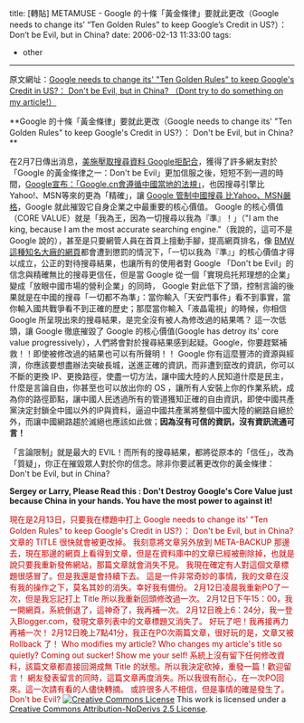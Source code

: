 title: \[轉貼\] METAMUSE - Google 的十條「黃金條律」要就此更改（Google needs to change its’ “Ten Golden Rules” to keep Google’s Credit in US?）： Don’t be Evil, but in China?
date: 2006-02-13 11:33:00
tags: 
- other
---

原文網址：[Google needs to change its' "Ten Golden Rules" to keep Google's Credit in US?： Don't be Evil, but in China? （Dont try to do something on my article!）](http://metamuse.blogspot.com/2006/02/google-needs-to-change-its-ten-golden.html)

<div style="clear:both;"></div>**Google 的十條「黃金條律」要就此更改（Google needs to change its' "Ten Golden Rules" to keep Google's Credit in US?）： Don't be Evil, but in China?**

在2月7日傳出消息，[美施壓取搜尋資料 Google拒配合](http://taiwan.cnet.com/news/software/0,2000064574,20104026,00.htm)，獲得了許多網友對於「Google 的黃金條律之一：Don't be Evil」更加信服之後，短短不到一週的時間，[Google宣布：「Google.cn會遵循中國當地的法規」](http://taiwan.cnet.com/news/software/0,2000064574,20104087,00.htm)，也因搜尋引擎比Yahoo!、MSN等來的更為「精確」，讓 [Google 管制中國搜尋 比Yahoo、MSN嚴格](http://taiwan.cnet.com/news/software/0,2000064574,20104124,00.htm)，Google 就此摧毀它自身企業之中最重要的核心價值。
Google 的核心價值（CORE VALUE）就是「我為王，因為一切搜尋以我為『準』！」（"I am the king, because I am the most accurate searching engine."（我說的，這可不是 Google 說的），甚至是只要網管人員在首頁上擅動手腳，提高網頁排名，像 [BMW 這種知名大廠的網頁](http://taiwan.cnet.com/news/software/0,2000064574,20104173,00.htm)都會遭到懲罰的情況下，「一切以我為『準』」的核心價值才得以成立，公正的對待搜尋結果，也讓所有的使用者對 Google 「Don't be Evil」的信念與精確無比的搜尋更信任，但是當 Google 從一個「實現烏托邦理想的企業」變成「放眼中國市場的營利企業」的同時， Google 對此低下了頭，控制言論的後果就是在中國的搜尋「一切都不為準」：當你輸入「天安門事件」看不到事實，當你輸入國共戰爭看不到正確的歷史；那麼當你輸入「液晶電視」的時候，你相信 Google 所呈現出來的搜尋結果，是完全沒有被人為修改過的結果嗎？
這一次低頭，讓 Google 徹底摧毀了 Google 的核心價值(Google has detroy its' core value progressively），人們將會對於搜尋結果感到起疑。Google，你要趕緊補救！！即使被修改過的結果也可以有所聲明！！
Google 你有這麼豐沛的資源與經濟，你應該要想盡辦法突破長城，送進正確的資訊，而非遭到竄改的資訊，你可以不斷的更換 IP、更換路徑，使盡一切方法，讓中國大陸的人民知道什麼是民主，什麼是言論自由，你甚至也可以放出你的 OS ，讓所有人安裝上你的作業系統，成為你的路徑節點，讓中國人民透過所有的管道獲知正確的自由資訊，即使中國共產黨決定封鎖全中國以外的IP與資料，逼迫中國共產黨將整個中國大陸的網路自絕於外，而讓中國網路趨於滅絕也應該如此做；**因為沒有可信的資訊，沒有資訊流通可言！**

「言論限制」就是最大的 EVIL！而所有的搜尋結果，都將從原本的「信任」，改為「質疑」，你正在摧毀眾人對於你的信念。除非你要試著更改你的黃金條律：Don't be Evil, but in China?

**Sergey or Larry, Please Read this : Don't Destroy Google's Core Value just because China in your hands. You have the most power to against it!**

<span style="color: rgb(204, 0, 0);">現在是2月13日，只要我在標題中打上 Google needs to change its' "Ten Golden Rules" to keep Google's Credit in US?）： Don't be Evil, but in China?</span>
<span style="color: rgb(204, 0, 0);">文章的 TITLE 很快就會被更改掉。</span>
<span style="color: rgb(204, 0, 0);">我刻意將文章另外放到 META-BACKUP 那邊去，現在那邊的網頁上看得到文章，但是在資料庫中的文章已經被刪除掉，也就是說只要我重新發佈網站，那篇文章就會消失不見。</span>
<span style="color: rgb(204, 0, 0);">我現在確定有人對這個文章標題很感冒了。但是我還是會持續下去。</span>
<span class="fullpost">
</span><span style="color: rgb(204, 0, 0);">這是一件非常奇妙的事情，我的文章在沒有我的操作之下，莫名其妙的消失。幸好我有備份。
2月12日凌晨我重新PO了一次，但是我忘記打上 Title 所以我重新回頭修改過一次。
2月12日下午15：00，我一開網頁，系統倒退了，這神奇了，我再補一次。
2月12日晚上6：24分，我一登入Blogger.com，發現文章列表中的文章標題又消失了。
好玩了吧！我再接再力再補一次！
2月12日晚上7點41分，我正在PO次兩篇文章，很好玩的是，文章又被 Rollback 了！
Who modifies my article? Who changes my article's title so quietly? Coming out sucker! Show me your self!
系統上沒有留下任何修改資料，該篇文章都直接回溯成無 Title 的狀態。所以我決定砍掉，重發一篇！歡迎留言！
網友發表留言的同時，這篇文章再度消失。所以我很有耐心，在一次PO回來。這一次請有看的人儘快轉摘。
或許很多人不相信，但是事情的確是發生了。Don't be Evil?</span>
[![Creative Commons License](http://creativecommons.org/images/public/somerights20.png)](http://creativecommons.org/licenses/by-nd/2.5/)
This work is licensed under a [Creative Commons Attribution-NoDerivs 2.5 License](http://creativecommons.org/licenses/by-nd/2.5/).<div style="clear:both; padding-bottom: 0.25em;"></div>